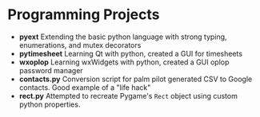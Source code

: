 # Programming Projects

 * **pyext** Extending the basic python language with strong typing, enumerations, and mutex decorators
 * **pytimesheet** Learning Qt with python, created a GUI for timesheets
 * **wxoplop** Learning wxWidgets with python, created a GUI oplop password manager
 * **contacts.py** Conversion script for palm pilot generated CSV to Google contacts.  Good example of a "life hack"
 * **rect.py** Attempted to recreate Pygame's `Rect` object using custom python properties.
